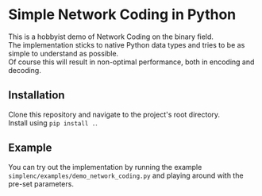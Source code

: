 # Simple Network Coding in Python

This is a hobbyist demo of Network Coding on the binary field.  
The implementation sticks to native Python data types and tries to be as simple to understand as possible.  
Of course this will result in non-optimal performance, both in encoding and decoding.

## Installation
Clone this repository and navigate to the project's root directory.  
Install using `pip install .`.

## Example
You can try out the implementation by running the example `simplenc/examples/demo_network_coding.py` and playing around with the pre-set parameters.
